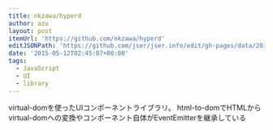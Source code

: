 ```yaml
---
title: nkzawa/hyperd
author: azu
layout: post
itemUrl: 'https://github.com/nkzawa/hyperd'
editJSONPath: 'https://github.com/jser/jser.info/edit/gh-pages/data/2015/05/index.json'
date: '2015-05-12T02:45:07+00:00'
tags:
  - JavaScript
  - UI
  - library
---
```

virtual-domを使ったUIコンポーネントライブラリ。
html-to-domでHTMLからvirtual-domへの変換やコンポーネント自体がEventEmitterを継承している
